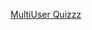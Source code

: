 <p align="left">
  <a href="https://atharvnawal.github.io/MultiUser-Quizzz/">MultiUser Quizzz</a>
</p>
